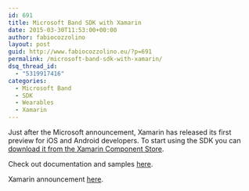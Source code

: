 ```yaml
---
id: 691
title: Microsoft Band SDK with Xamarin
date: 2015-03-30T11:53:00+00:00
author: fabiocozzolino
layout: post
guid: http://www.fabiocozzolino.eu/?p=691
permalink: /microsoft-band-sdk-with-xamarin/
dsq_thread_id:
  - "5319917416"
categories:
  - Microsoft Band
  - SDK
  - Wearables
  - Xamarin
---
```

<img class="alignright" src="https://i1.wp.com/blog.xamarin.com/wp-content/uploads/2015/03/band-image-300x203.png?resize=229%2C155" alt="" data-recalc-dims="1" />Just after the Microsoft announcement, Xamarin has released its first preview for iOS and Android developers. To start using the SDK you can [download it from the Xamarin Component Store](https://components.xamarin.com/view/microsoft-band-sdk).

Check out documentation and samples [here](https://github.com/mattleibow/Microsoft-Band-SDK-Bindings/tree/master/Demos/Microsoft.Band.Sample).

Xamarin announcement [here](http://blog.xamarin.com/microsoft-band-sdk-now-available/).